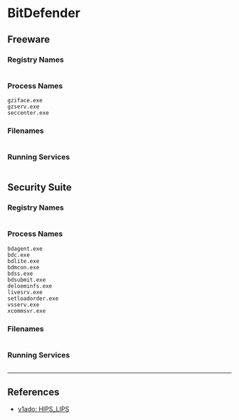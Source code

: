 # BitDefender

## Freeware

### Registry Names

```

```

### Process Names

```
gziface.exe
gzserv.exe
seccenter.exe
```

### Filenames

```

```

### Running Services

```

```

## Security Suite

### Registry Names

```

```

### Process Names

```
bdagent.exe
bdc.exe
bdlite.exe
bdmcon.exe
bdss.exe
bdsubmit.exe
deloeminfs.exe
livesrv.exe
setloadorder.exe
vsserv.exe
xcommsvr.exe
```

### Filenames

```

```

### Running Services

```

```

---
## References

- [v1ado: HIPS_LIPS](https://github.com/v1ado/HIPS_LIPS)